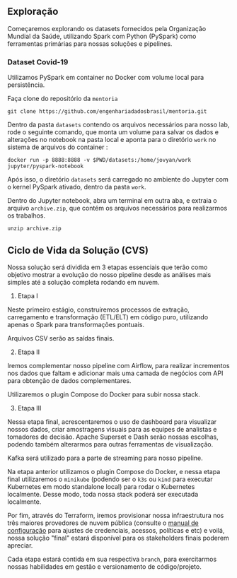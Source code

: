 ## Exploração

Começaremos explorando os datasets fornecidos pela Organização Mundial da Saúde, utilizando Spark com Python (PySpark) como ferramentas primárias para nossas soluções e pipelines.

### Dataset Covid-19

Utilizamos PySpark em container no Docker com volume local para persistência.

Faça clone do repositório da `mentoria`

```
git clone https://github.com/engenhariadadosbrasil/mentoria.git
```

Dentro da pasta `datasets` contendo os arquivos necessários para nosso lab, rode o seguinte comando, que monta um volume para salvar os dados e alterações no notebook na pasta local e aponta para o diretório `work` no sistema de arquivos do container :

```
docker run -p 8888:8888 -v $PWD/datasets:/home/jovyan/work jupyter/pyspark-notebook
```

Após isso, o diretório `datasets` será carregado no ambiente do Jupyter com o kernel PySpark ativado, dentro da pasta `work`.

Dentro do Jupyter notebook, abra um terminal em outra aba, e extraia o arquivo `archive.zip`, que contém os arquivos necessários para realizarmos os trabalhos.

```
unzip archive.zip
```

## Ciclo de Vida da Solução (CVS)

Nossa solução será dividida em 3 etapas essenciais que terão como objetivo mostrar a evolução do nosso pipeline desde as análises mais simples até a solução completa rodando em nuvem. 

1. Etapa I

Neste primeiro estágio, construíremos processos de extração, carregamento e transformação (ETL/ELT) em código puro, utilizando apenas o Spark para transformações pontuais. 

Arquivos CSV serão as saídas finais.


2. Etapa II

Iremos complementar nosso pipeline com Airflow, para realizar incrementos nos dados que faltam e adicionar mais uma camada de negócios com API para obtenção de dados complementares.

Utilizaremos o plugin Compose do Docker para subir nossa stack.

3. Etapa III

Nessa etapa final, acrescentaremos o uso de dashboard para visualizar nossos dados, criar amostragens visuais para as equipes de analistas e tomadores de decisão. Apache Superset e Dash serão nossas escolhas, podendo também alterarmos para outras ferramentas de visualização.

Kafka será utilizado para a parte de streaming para nosso pipeline.

Na etapa anterior utilizamos o plugin Compose do Docker, e nessa etapa final utilizaremos o `minikube` (podendo ser o `k3s` ou `kind` para executar Kubernetes em modo standalone local) para rodar o Kubernetes localmente. Desse modo, toda nossa stack poderá ser executada localmente.

Por fim, através do Terraform, iremos provisionar nossa infraestrutura nos três maiores provedores de nuvem pública (consulte o [manual de configuração]() para ajustes de credenciais, acessos, políticas e etc) e voilá, nossa solução "final" estará disponível para os stakeholders finais poderem apreciar. 

Cada etapa estará contida em sua respectiva `branch`, para exercitarmos nossas habilidades em gestão e versionamento de código/projeto.

